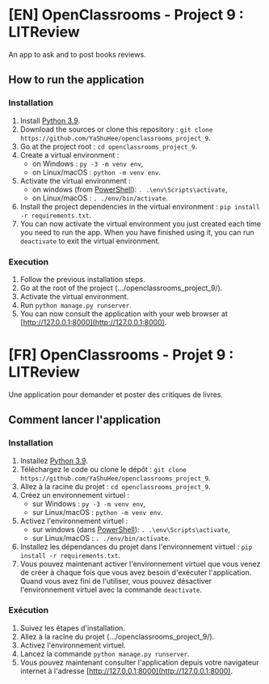 # [EN] OpenClassrooms - Project 9 : LITReview
An app to ask and to post books reviews.

## How to run the application
### Installation
1. Install [Python 3.9](https://www.python.org/downloads/).
2. Download the sources or clone this repository : ```git clone https://github.com/YaShuHee/openclassrooms_project_9```.
3. Go at the project root : ```cd openclassrooms_project_9```.
4. Create a virtual environment :
    - on Windows : ```py -3 -m venv env```,
    - on Linux/macOS : ```python -m venv env```.
5. Activate the virtual environment :
    - on windows (from [PowerShell](https://docs.microsoft.com/fr-fr/powershell/)): ```. .\env\Scripts\activate```,
    - on Linux/macOS : ```. ./env/bin/activate```.
6. Install the project dependencies in the virtual environment : ```pip install -r requirements.txt```.
7. You can now activate the virtual environment you just created each time you need to run the app.
When you have finished using it, you can run ```deactivate``` to exit the virtual environment.

### Execution
1. Follow the previous installation steps.
2. Go at the root of the project (.../openclassrooms_project_9/).
3. Activate the virtual environment.
4. Run ```python manage.py runserver```.
5. You can now consult the application with your web browser at [http://127.0.0.1:8000](http://127.0.0.1:8000).

# [FR] OpenClassrooms - Projet 9 : LITReview
Une application pour demander et poster des critiques de livres.

## Comment lancer l'application
### Installation
1. Installez [Python 3.9](https://www.python.org/downloads/).
2. Téléchargez le code ou clone le dépôt : ```git clone https://github.com/YaShuHee/openclassrooms_project_9```.
3. Allez à la racine du projet : ```cd openclassrooms_project_9```.
4. Créez un environnement virtuel :
    - sur Windows : ```py -3 -m venv env```,
    - sur Linux/macOS : ```python -m venv env```.
5. Activez l'environnement virtuel :
    - sur windows (dans [PowerShell](https://docs.microsoft.com/fr-fr/powershell/)): ```. .\env\Scripts\activate```,
    - sur Linux/macOS : ```. ./env/bin/activate```.
6. Installez les dépendances du projet dans l'environnement virtuel : ```pip install -r requirements.txt```.
7. Vous pouvez maintenant activer l'environnement virtuel que vous venez de créer à chaque fois que vous avez besoin d'exécuter l'application.
Quand vous avez fini de l'utiliser, vous pouvez désactiver l'environnement virtuel avec la commande  ```deactivate```.

### Exécution
1. Suivez les étapes d'installation.
2. Allez à la racine du projet (.../openclassrooms_project_9/).
3. Activez l'environnement virtuel.
4. Lancez la commande ```python manage.py runserver```.
5. Vous pouvez maintenant consulter l'application depuis votre navigateur internet à l'adresse [http://127.0.0.1:8000](http://127.0.0.1:8000).